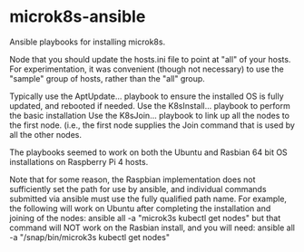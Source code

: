 # microk8s-ansible
Ansible playbooks for installing microk8s.

Node that you should update the hosts.ini file to point at "all" of your hosts.  For experimentation, it was convenient (though not necessary) to use the "sample" group of hosts, rather than the "all" group.

Typically use the AptUpdate... playbook to ensure the installed OS is fully updated, and rebooted if needed.
Use the K8sInstall... playbook to perform the basic installation
Use the K8sJoin... playbook to link up all the nodes to the first node. (i.e., the first node supplies the Join command that is  used by all the other nodes.

The playbooks seemed to work on both the Ubuntu and Rasbian 64 bit OS installations on Raspberry Pi 4 hosts.

Note that for some reason, the Raspbian implementation does not sufficiently set the path for use by ansible, and individual commands submitted via ansible must use the fully qualified path name.    For example, the following will work on Ubuntu after completing the installation and joining of the nodes:
ansible all -a "microk3s kubectl get nodes"
but that command will NOT work on the Rasbian install, and you will need:
ansible all -a "/snap/bin/microk3s kubectl get nodes"

